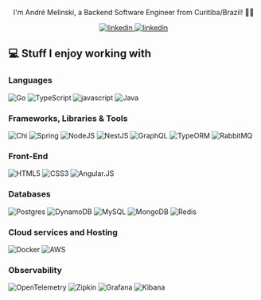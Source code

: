 <!-- markdownlint-disable MD033 MD041 -->
<p align="center">
  <p align="center">I'm André Melinski, a Backend Software Engineer from Curitiba/Brazil! 👋🏽</p>
</p>

<p align="center">
  <a href="https://matheus.me" target="_blank">
    <img src="https://img.shields.io/badge/Website-333?style=flat-square&logoColor=white" alt="linkedin">
  </a>
  <a href="[https://linkedin.com/in/mathcale](https://www.linkedin.com/in/andr%C3%A9-melinski-aab0b6138/)" target="_blank">
    <img src="https://img.shields.io/badge/LinkedIn-%230077B5.svg?style=flat-square&logo=linkedin&logoColor=white" alt="linkedin">
  </a>
</p>

## 💻 Stuff I enjoy working with

### Languages
![Go](https://img.shields.io/badge/Go-%2300ADD8.svg?style=flat-square&logo=go&logoColor=white) ![TypeScript](https://img.shields.io/badge/TypeScript-%23007ACC.svg?style=flat-square&logo=typescript&logoColor=white) ![javascript](https://img.shields.io/badge/javascript-%23323330.svg?style=for-the-badge&logo=javascript&logoColor=%23F7DF1E) ![Java](https://img.shields.io/badge/Java-%23ED8B00.svg?style=flat-square&logo=openjdk&logoColor=white)

### Frameworks, Libraries & Tools

![Chi](https://img.shields.io/badge/Chi-40B5A4?style=flat-square&logo=go&logoColor=white) ![Spring](https://img.shields.io/badge/Spring-%236DB33F.svg?style=flat-square&logo=spring&logoColor=white) ![NodeJS](https://img.shields.io/badge/NodeJS-%23339933.svg?style=flat-square&logo=node.js&logoColor=white) ![NestJS](https://img.shields.io/badge/NestJS-%23E0234E.svg?style=flat-square&logo=nestjs&logoColor=white) ![GraphQL](https://img.shields.io/badge/GraphQL-E10098?style=flat-square&logo=graphql&logoColor=white) ![TypeORM](https://img.shields.io/badge/TypeORM-FF0901?style=flat-square&logo=typeorm&logoColor=white) ![RabbitMQ](https://img.shields.io/badge/rabbitmq-FF6600?style=for-the-badge&logo=rabbitmq&logoColor=white)

### Front-End

![HTML5](https://img.shields.io/badge/HTML-%23E34F26.svg?style=flat-square&logo=html5&logoColor=white) ![CSS3](https://img.shields.io/badge/CSS-%231572B6.svg?style=flat-square&logo=css3&logoColor=white) ![Angular.JS](https://img.shields.io/badge/NextJS-black?style=flat-square&logo=next.js&logoColor=white)

### Databases

![Postgres](https://img.shields.io/badge/Postgres-%23316192.svg?style=flat-square&logo=postgresql&logoColor=white) ![DynamoDB](https://img.shields.io/badge/DynamoDB-4053D6?style=flat-square&logo=Amazon%20DynamoDB&logoColor=white) ![MySQL](https://img.shields.io/badge/MySQL-4479A1.svg?style=flat-square&logo=mysql&logoColor=white) ![MongoDB](https://img.shields.io/badge/MongoDB-%234ea94b.svg?style=flat-square&logo=mongodb&logoColor=white) ![Redis](https://img.shields.io/badge/angular.js-%23E23237.…tyle=for-the-badge&logo=angularjs&logoColor=white)

### Cloud services and Hosting

![Docker](https://img.shields.io/badge/Docker-%230db7ed.svg?style=flat-square&logo=docker&logoColor=white) ![AWS](https://img.shields.io/badge/AWS-%23FF9900.svg?style=flat-square&logo=amazonwebservices&logoColor=white) 


### Observability

![OpenTelemetry](https://img.shields.io/badge/OpenTelemetry-472BF2?style=flat-square&logo=opentelemetry&logoColor=white) ![Zipkin](https://img.shields.io/badge/Zipkin-FF9900?style=flat-square&logo=apache&logoColor=white) ![Grafana](https://img.shields.io/badge/Grafana-F46800?style=flat-square&logo=grafana&logoColor=white) ![Kibana](https://img.shields.io/badge/Kibana-005571?style=flat-square&logo=elastic&logoColor=white) 


<!-- (partially) Created with GPRM ( https://gprm.itsvg.in ) -->
